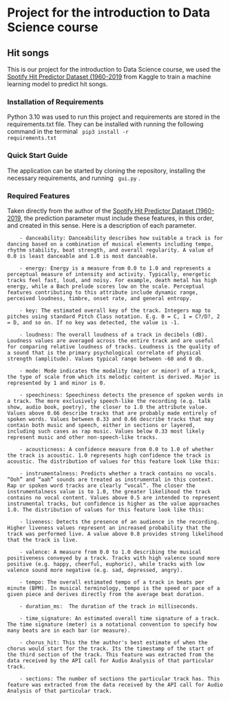 # Project for the introduction to Data Science course
## Hit songs
This is our project for the introduction to Data Science course, we used the [Spotify Hit Predictor Dataset (1960-2019](https://www.kaggle.com/datasets/theoverman/the-spotify-hit-predictor-dataset/) from Kaggle to train a machine learning model to predict hit songs.

### Installation of Requirements
Python 3.10 was used to run this project and requirements are stored in the requirements.txt file. They can be installed with running the following command in the terminal <code> pip3 install -r requirements.txt</code>

### Quick Start Guide
The application can be started by cloning the repository, installing the necessary requirements, and running <code> gui.py</code>  .

### Required Features
Taken directly from the author of the [Spotify Hit Predictor Dataset (1960-2019](https://www.kaggle.com/datasets/theoverman/the-spotify-hit-predictor-dataset/), the prediction parameter must include these features, in this order, and created in this sense. Here is a description of each parameter.

        - danceability: Danceability describes how suitable a track is for dancing based on a combination of musical elements including tempo, rhythm stability, beat strength, and overall regularity. A value of 0.0 is least danceable and 1.0 is most danceable. 
        
        - energy: Energy is a measure from 0.0 to 1.0 and represents a perceptual measure of intensity and activity. Typically, energetic tracks feel fast, loud, and noisy. For example, death metal has high energy, while a Bach prelude scores low on the scale. Perceptual features contributing to this attribute include dynamic range, perceived loudness, timbre, onset rate, and general entropy. 
        
        - key: The estimated overall key of the track. Integers map to pitches using standard Pitch Class notation. E.g. 0 = C, 1 = C?/D?, 2 = D, and so on. If no key was detected, the value is -1.
        
        - loudness: The overall loudness of a track in decibels (dB). Loudness values are averaged across the entire track and are useful for comparing relative loudness of tracks. Loudness is the quality of a sound that is the primary psychological correlate of physical strength (amplitude). Values typical range between -60 and 0 db. 
        
        - mode: Mode indicates the modality (major or minor) of a track, the type of scale from which its melodic content is derived. Major is represented by 1 and minor is 0.
        
        - speechiness: Speechiness detects the presence of spoken words in a track. The more exclusively speech-like the recording (e.g. talk show, audio book, poetry), the closer to 1.0 the attribute value. Values above 0.66 describe tracks that are probably made entirely of spoken words. Values between 0.33 and 0.66 describe tracks that may contain both music and speech, either in sections or layered, including such cases as rap music. Values below 0.33 most likely represent music and other non-speech-like tracks. 
        
        - acousticness: A confidence measure from 0.0 to 1.0 of whether the track is acoustic. 1.0 represents high confidence the track is acoustic. The distribution of values for this feature look like this:
        
        - instrumentalness: Predicts whether a track contains no vocals. “Ooh” and “aah” sounds are treated as instrumental in this context. Rap or spoken word tracks are clearly “vocal”. The closer the instrumentalness value is to 1.0, the greater likelihood the track contains no vocal content. Values above 0.5 are intended to represent instrumental tracks, but confidence is higher as the value approaches 1.0. The distribution of values for this feature look like this:
        
        - liveness: Detects the presence of an audience in the recording. Higher liveness values represent an increased probability that the track was performed live. A value above 0.8 provides strong likelihood that the track is live.
        
        - valence: A measure from 0.0 to 1.0 describing the musical positiveness conveyed by a track. Tracks with high valence sound more positive (e.g. happy, cheerful, euphoric), while tracks with low valence sound more negative (e.g. sad, depressed, angry).
        
        - tempo: The overall estimated tempo of a track in beats per minute (BPM). In musical terminology, tempo is the speed or pace of a given piece and derives directly from the average beat duration. 
        
        - duration_ms:  The duration of the track in milliseconds.
        
        - time_signature: An estimated overall time signature of a track. The time signature (meter) is a notational convention to specify how many beats are in each bar (or measure).
        
        - chorus_hit: This the the author's best estimate of when the chorus would start for the track. Its the timestamp of the start of the third section of the track. This feature was extracted from the data received by the API call for Audio Analysis of that particular track.
        
        - sections: The number of sections the particular track has. This feature was extracted from the data received by the API call for Audio Analysis of that particular track.
